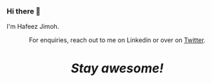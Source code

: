 ### Hi there 👋

I'm Hafeez Jimoh.
</p>
<p align='center'>For enquiries, reach out to me on Linkedin or over on <a href="https://twitter.com/jimohhafeezco">Twitter</a>.</p>

<h1 align='center'><i>Stay awesome!</i></h1>
<!--
**jimohafeezco/jimohafeezco** is a ✨ _special_ ✨ repository because its `README.md` (this file) appears on your GitHub profile.

Here are some ideas to get you started:

- 🔭 I’m currently working on ...
- 🌱 I’m currently learning ...
- 👯 I’m looking to collaborate on ...
- 🤔 I’m looking for help with ...
- 💬 Ask me about ...
- 📫 How to reach me: ...
- 😄 Pronouns: ...
- ⚡ Fun fact: ...
-->
